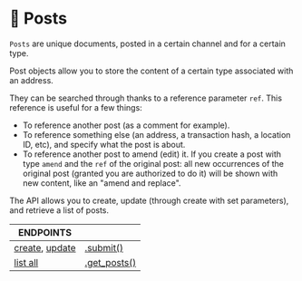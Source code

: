 # 📑 Posts

`Posts` are unique documents, posted in a certain channel and for a certain type.&#x20;

Post objects allow you to store the content of a certain type associated with an address.

They can be searched through thanks to a reference parameter `ref`. This reference is useful for a few things:

* To reference another post (as a comment for example).
* To reference something else (an address, a transaction hash, a location ID, etc), and specify what the post is about.
* To reference another post to amend (edit) it. If you create a post with type `amend` and the `ref` of the original post: all new occurrences of the original post (granted you are authorized to do it) will be shown with new content, like an "amend and replace".

The API allows you to create, update (through create with set parameters), and retrieve a list of posts.

| ENDPOINTS                                              |                                    |
| ------------------------------------------------------ | ---------------------------------- |
| [create](create-a-post.md), [update](update-a-post.md) | [.submit()](create-a-post.md)      |
| [list all](list-all-posts.md)                          | [.get\_posts()](list-all-posts.md) |

